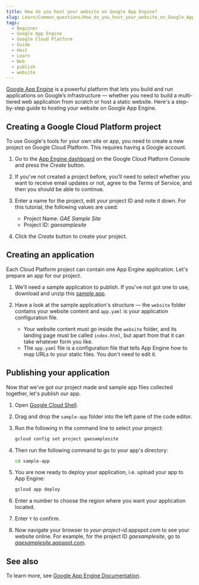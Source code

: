 ```yaml
---
title: How do you host your website on Google App Engine?
slug: Learn/Common_questions/How_do_you_host_your_website_on_Google_App_Engine
tags:
  - Beginner
  - Google App Engine
  - Google Cloud Platform
  - Guide
  - Host
  - Learn
  - Web
  - publish
  - website
---
```

[Google App Engine](https://cloud.google.com/appengine/) is a powerful platform that lets you build and run applications on Google’s infrastructure — whether you need to build a multi-tiered web application from scratch or host a static website. Here's a step-by-step guide to hosting your website on Google App Engine.

## Creating a Google Cloud Platform project

To use Google's tools for your own site or app, you need to create a new project on Google Cloud Platform. This requires having a Google account.

1. Go to the [App Engine dashboard](https://console.cloud.google.com/projectselector/appengine) on the Google Cloud Platform Console and press the _Create_ button.
2. If you've not created a project before, you'll need to select whether you want to receive email updates or not, agree to the Terms of Service, and then you should be able to continue.
3. Enter a name for the project, edit your project ID and note it down. For this tutorial, the following values are used:

    - Project Name: _GAE Sample Site_
    - Project ID: _gaesamplesite_

4. Click the _Create_ button to create your project.

## Creating an application

Each Cloud Platform project can contain one App Engine application. Let's prepare an app for our project.

1. We'll need a sample application to publish. If you've not got one to use, download and unzip this [sample app](https://gaesamplesite.appspot.com/downloads.html).
2. Have a look at the sample application's structure — the `website` folder contains your website content and `app.yaml` is your application configuration file.

    - Your website content must go inside the `website` folder, and its landing page must be called `index.html`, but apart from that it can take whatever form you like.
    - The `app.yaml` file is a configuration file that tells App Engine how to map URLs to your static files. You don't need to edit it.

## Publishing your application

Now that we've got our project made and sample app files collected together, let's publish our app.

1. Open [Google Cloud Shell](https://console.cloud.google.com/cloudshell/editor).
2. Drag and drop the `sample-app` folder into the left pane of the code editor.
3. Run the following in the command line to select your project:

    ```bash
    gcloud config set project gaesamplesite
    ```

4. Then run the following command to go to your app's directory:

    ```bash
    cd sample-app
    ```

5. You are now ready to deploy your application, i.e. upload your app to App Engine:

    ```bash
    gcloud app deploy
    ```

6. Enter a number to choose the region where you want your application located.
7. Enter `Y` to confirm.
8. Now navigate your browser to _your-project-id_.appspot.com to see your website online. For example, for the project ID _gaesamplesite_, go to [_gaesamplesite_.appspot.com](https://gaesamplesite.appspot.com/).

## See also

To learn more, see [Google App Engine Documentation](https://cloud.google.com/appengine/docs/).

